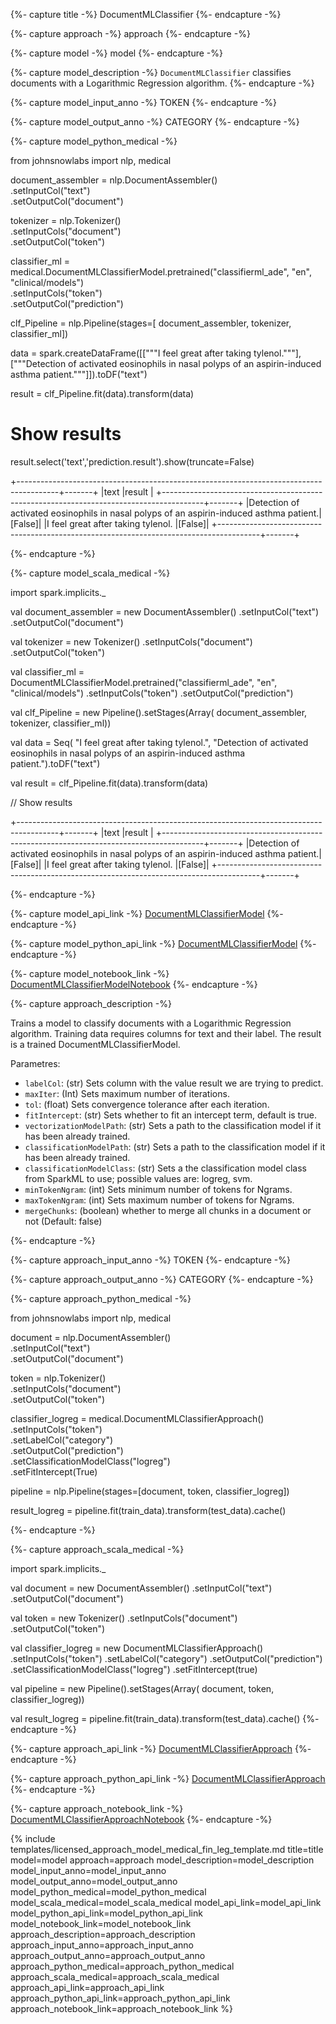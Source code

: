 {%- capture title -%}
DocumentMLClassifier
{%- endcapture -%}

{%- capture approach -%}
approach
{%- endcapture -%}

{%- capture model -%}
model
{%- endcapture -%}

{%- capture model_description -%}
`DocumentMLClassifier` classifies documents with a Logarithmic Regression algorithm.
{%- endcapture -%}

{%- capture model_input_anno -%}
TOKEN
{%- endcapture -%}

{%- capture model_output_anno -%}
CATEGORY
{%- endcapture -%}

{%- capture model_python_medical -%}

from johnsnowlabs import nlp, medical

document_assembler = nlp.DocumentAssembler()\
    .setInputCol("text")\
    .setOutputCol("document")

tokenizer = nlp.Tokenizer()\
    .setInputCols("document")\
    .setOutputCol("token")

classifier_ml = medical.DocumentMLClassifierModel.pretrained("classifierml_ade", "en", "clinical/models")\
    .setInputCols("token")\
    .setOutputCol("prediction")

clf_Pipeline = nlp.Pipeline(stages=[
    document_assembler,
    tokenizer,
    classifier_ml])

data = spark.createDataFrame([["""I feel great after taking tylenol."""], ["""Detection of activated eosinophils in nasal polyps of an aspirin-induced asthma patient."""]]).toDF("text")

result = clf_Pipeline.fit(data).transform(data)


# Show results
result.select('text','prediction.result').show(truncate=False)

+----------------------------------------------------------------------------------------+-------+
|text                                                                                    |result |
+----------------------------------------------------------------------------------------+-------+
|Detection of activated eosinophils in nasal polyps of an aspirin-induced asthma patient.|[False]|
|I feel great after taking tylenol.                                                      |[False]|
+----------------------------------------------------------------------------------------+-------+

{%- endcapture -%}


{%- capture model_scala_medical -%}

import spark.implicits._

val document_assembler = new DocumentAssembler()
    .setInputCol("text")
    .setOutputCol("document")

val tokenizer = new Tokenizer()
    .setInputCols("document")
    .setOutputCol("token")

val classifier_ml = DocumentMLClassifierModel.pretrained("classifierml_ade", "en", "clinical/models")
    .setInputCols("token")
    .setOutputCol("prediction")

val clf_Pipeline = new Pipeline().setStages(Array(
    document_assembler, 
    tokenizer, 
    classifier_ml))

val data = Seq(
  "I feel great after taking tylenol.",
  "Detection of activated eosinophils in nasal polyps of an aspirin-induced asthma patient.").toDF("text")
  
val result = clf_Pipeline.fit(data).transform(data)

// Show results

+----------------------------------------------------------------------------------------+-------+
|text                                                                                    |result |
+----------------------------------------------------------------------------------------+-------+
|Detection of activated eosinophils in nasal polyps of an aspirin-induced asthma patient.|[False]|
|I feel great after taking tylenol.                                                      |[False]|
+----------------------------------------------------------------------------------------+-------+

{%- endcapture -%}


{%- capture model_api_link -%}
[DocumentMLClassifierModel](https://nlp.johnsnowlabs.com/licensed/api/com/johnsnowlabs/nlp/annotators/classification/DocumentMLClassifierModel.html)
{%- endcapture -%}

{%- capture model_python_api_link -%}
[DocumentMLClassifierModel](https://nlp.johnsnowlabs.com/licensed/api/python/reference/autosummary/sparknlp_jsl/annotator/classification/document_ml_classifier/index.html#sparknlp_jsl.annotator.classification.document_ml_classifier.DocumentMLClassifierModel)
{%- endcapture -%}

{%- capture model_notebook_link -%}
[DocumentMLClassifierModelNotebook](https://github.com/JohnSnowLabs/spark-nlp-workshop/blob/Healthcare_MOOC/Spark_NLP_Udemy_MOOC/Healthcare_NLP/DocumentMLClassifierApproach_DocumentMLClassifierModel.ipynb)
{%- endcapture -%}


{%- capture approach_description -%}

Trains a model to classify documents with a Logarithmic Regression algorithm. Training data requires columns for text and their label. The result is a trained DocumentMLClassifierModel.

Parametres:

- `labelCol`: (str) Sets column with the value result we are trying to predict.
- `maxIter`: (Int) Sets maximum number of iterations.
- `tol`: (float) Sets convergence tolerance after each iteration.
- `fitIntercept`: (str) Sets whether to fit an intercept term, default is true.
- `vectorizationModelPath`: (str) Sets a path to the classification model if it has been already trained.
- `classificationModelPath`: (str) Sets a path to the classification model if it has been already trained.
- `classificationModelClass`: (str) Sets a the classification model class from SparkML to use; possible values are: logreg, svm.
- `minTokenNgram`: (int) Sets minimum number of tokens for Ngrams.
- `maxTokenNgram`: (int) Sets maximum number of tokens for Ngrams.
- `mergeChunks`: (boolean) whether to merge all chunks in a document or not (Default: false)

{%- endcapture -%}

{%- capture approach_input_anno -%}
TOKEN
{%- endcapture -%}

{%- capture approach_output_anno -%}
CATEGORY
{%- endcapture -%}

{%- capture approach_python_medical -%}

from johnsnowlabs import nlp, medical 

document = nlp.DocumentAssembler()\
    .setInputCol("text")\
    .setOutputCol("document")

token = nlp.Tokenizer()\
    .setInputCols("document")\
    .setOutputCol("token")

classifier_logreg = medical.DocumentMLClassifierApproach() \
    .setInputCols("token") \
    .setLabelCol("category") \
    .setOutputCol("prediction") \
    .setClassificationModelClass("logreg")\
    .setFitIntercept(True)

pipeline = nlp.Pipeline(stages=[document, token, classifier_logreg])

result_logreg = pipeline.fit(train_data).transform(test_data).cache()

{%- endcapture -%}


{%- capture approach_scala_medical -%}

import spark.implicits._

val document = new DocumentAssembler()
    .setInputCol("text")
    .setOutputCol("document")

val token = new Tokenizer()
    .setInputCols("document")
    .setOutputCol("token")

val classifier_logreg = new DocumentMLClassifierApproach()
    .setInputCols("token")
    .setLabelCol("category")
    .setOutputCol("prediction")
    .setClassificationModelClass("logreg")
    .setFitIntercept(true) 

val pipeline = new Pipeline().setStages(Array(
    document,
    token,
    classifier_logreg)) 

val result_logreg = pipeline.fit(train_data).transform(test_data).cache()
{%- endcapture -%}


{%- capture approach_api_link -%}
[DocumentMLClassifierApproach](https://nlp.johnsnowlabs.com/licensed/api/com/johnsnowlabs/nlp/annotators/classification/DocumentMLClassifierApproach.html)
{%- endcapture -%}

{%- capture approach_python_api_link -%}
[DocumentMLClassifierApproach](https://nlp.johnsnowlabs.com/licensed/api/python/reference/autosummary/sparknlp_jsl/annotator/classification/document_ml_classifier/index.html#sparknlp_jsl.annotator.classification.document_ml_classifier.DocumentMLClassifierApproach)
{%- endcapture -%}

{%- capture approach_notebook_link -%}
[DocumentMLClassifierApproachNotebook](https://github.com/JohnSnowLabs/spark-nlp-workshop/blob/Healthcare_MOOC/Spark_NLP_Udemy_MOOC/Healthcare_NLP/DocumentMLClassifierApproach_DocumentMLClassifierModel.ipynb)
{%- endcapture -%}

{% include templates/licensed_approach_model_medical_fin_leg_template.md
title=title
model=model
approach=approach
model_description=model_description
model_input_anno=model_input_anno
model_output_anno=model_output_anno
model_python_medical=model_python_medical
model_scala_medical=model_scala_medical
model_api_link=model_api_link
model_python_api_link=model_python_api_link
model_notebook_link=model_notebook_link
approach_description=approach_description
approach_input_anno=approach_input_anno
approach_output_anno=approach_output_anno
approach_python_medical=approach_python_medical
approach_scala_medical=approach_scala_medical
approach_api_link=approach_api_link
approach_python_api_link=approach_python_api_link
approach_notebook_link=approach_notebook_link
%}

